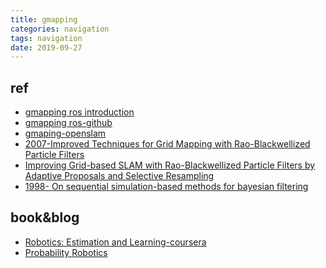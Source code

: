 ```yaml
---
title: gmapping
categories: navigation
tags: navigation
date: 2019-09-27
---
```


## ref

- [gmapping ros introduction](http://wiki.ros.org/gmapping/)
- [gmapping ros-github](https://github.com/ros-perception/slam_gmapping)
- [gmaping-openslam](https://openslam-org.github.io/gmapping)
- [2007-Improved Techniques for Grid Mapping with Rao-Blackwellized Particle Filters](http://www.informatik.uni-freiburg.de/~stachnis/pdf/grisetti07tro.pdf)
- [Improving Grid-based SLAM with Rao-Blackwellized Particle Filters by Adaptive Proposals and Selective Resampling](http://www.informatik.uni-freiburg.de/~stachnis/pdf/grisetti05icra.pdf)
- [1998- On sequential simulation-based methods for bayesian filtering]()

## book&blog
- [Robotics: Estimation and Learning-coursera](https://www.coursera.org/learn/robotics-learning)
- [Probability Robotics]()